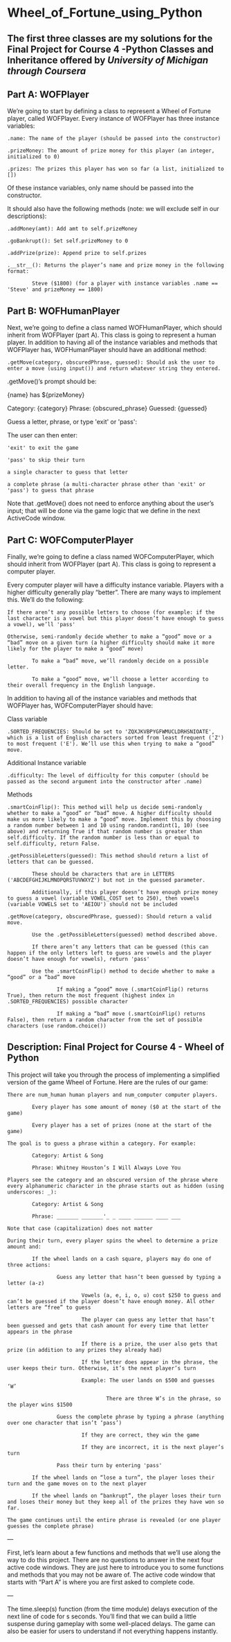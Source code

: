 # Wheel_of_Fortune_using_Python
## The first three classes are my solutions for the Final Project for Course 4 -Python Classes and Inheritance offered by *University of Michigan through Coursera*

## Part A: WOFPlayer

We’re going to start by defining a class to represent a Wheel of Fortune player, called WOFPlayer. Every instance of WOFPlayer has three instance variables:

    .name: The name of the player (should be passed into the constructor)

    .prizeMoney: The amount of prize money for this player (an integer, initialized to 0)

    .prizes: The prizes this player has won so far (a list, initialized to [])

Of these instance variables, only name should be passed into the constructor.

It should also have the following methods (note: we will exclude self in our descriptions):

    .addMoney(amt): Add amt to self.prizeMoney

    .goBankrupt(): Set self.prizeMoney to 0

    .addPrize(prize): Append prize to self.prizes

    .__str__(): Returns the player’s name and prize money in the following format:

            Steve ($1800) (for a player with instance variables .name == 'Steve' and prizeMoney == 1800)

## Part B: WOFHumanPlayer

Next, we’re going to define a class named WOFHumanPlayer, which should inherit from WOFPlayer (part A). This class is going to represent a human player. In addition to having all of the instance variables and methods that WOFPlayer has, WOFHumanPlayer should have an additional method:

    .getMove(category, obscuredPhrase, guessed): Should ask the user to enter a move (using input()) and return whatever string they entered.

.getMove()’s prompt should be:

{name} has ${prizeMoney}

Category: {category}
Phrase:  {obscured_phrase}
Guessed: {guessed}

Guess a letter, phrase, or type 'exit' or 'pass':


The user can then enter:

    'exit' to exit the game

    'pass' to skip their turn

    a single character to guess that letter

    a complete phrase (a multi-character phrase other than 'exit' or 'pass') to guess that phrase

Note that .getMove() does not need to enforce anything about the user’s input; that will be done via the game logic that we define in the next ActiveCode window.

## Part C: WOFComputerPlayer

Finally, we’re going to define a class named WOFComputerPlayer, which should inherit from WOFPlayer (part A). This class is going to represent a computer player.

Every computer player will have a difficulty instance variable. Players with a higher difficulty generally play “better”. There are many ways to implement this. We’ll do the following:

    If there aren’t any possible letters to choose (for example: if the last character is a vowel but this player doesn’t have enough to guess a vowel), we’ll 'pass'

    Otherwise, semi-randomly decide whether to make a “good” move or a “bad” move on a given turn (a higher difficulty should make it more likely for the player to make a “good” move)

            To make a “bad” move, we’ll randomly decide on a possible letter.

            To make a “good” move, we’ll choose a letter according to their overall frequency in the English language.

In addition to having all of the instance variables and methods that WOFPlayer has, WOFComputerPlayer should have:

Class variable

    .SORTED_FREQUENCIES: Should be set to 'ZQXJKVBPYGFWMUCLDRHSNIOATE', which is a list of English characters sorted from least frequent ('Z') to most frequent ('E'). We’ll use this when trying to make a “good” move.

Additional Instance variable

    .difficulty: The level of difficulty for this computer (should be passed as the second argument into the constructor after .name)

Methods

    .smartCoinFlip(): This method will help us decide semi-randomly whether to make a “good” or “bad” move. A higher difficulty should make us more likely to make a “good” move. Implement this by choosing a random number between 1 and 10 using random.randint(1, 10) (see above) and returning True if that random number is greater than self.difficulty. If the random number is less than or equal to self.difficulty, return False.

    .getPossibleLetters(guessed): This method should return a list of letters that can be guessed.

            These should be characters that are in LETTERS ('ABCDEFGHIJKLMNOPQRSTUVWXYZ') but not in the guessed parameter.

            Additionally, if this player doesn’t have enough prize money to guess a vowel (variable VOWEL_COST set to 250), then vowels (variable VOWELS set to 'AEIOU') should not be included

    .getMove(category, obscuredPhrase, guessed): Should return a valid move.

            Use the .getPossibleLetters(guessed) method described above.

            If there aren’t any letters that can be guessed (this can happen if the only letters left to guess are vowels and the player doesn’t have enough for vowels), return 'pass'

            Use the .smartCoinFlip() method to decide whether to make a “good” or a “bad” move

                    If making a “good” move (.smartCoinFlip() returns True), then return the most frequent (highest index in .SORTED_FREQUENCIES) possible character

                    If making a “bad” move (.smartCoinFlip() returns False), then return a random character from the set of possible characters (use random.choice())





## Description: Final Project for Course 4 - Wheel of Python

This project will take you through the process of implementing a simplified version of the game Wheel of Fortune. Here are the rules of our game:

    There are num_human human players and num_computer computer players.

            Every player has some amount of money ($0 at the start of the game)

            Every player has a set of prizes (none at the start of the game)

    The goal is to guess a phrase within a category. For example:

            Category: Artist & Song

            Phrase: Whitney Houston’s I Will Always Love You

    Players see the category and an obscured version of the phrase where every alphanumeric character in the phrase starts out as hidden (using underscores: _):

            Category: Artist & Song

            Phrase: _______ _______'_ _ ____ ______ ____ ___

    Note that case (capitalization) does not matter

    During their turn, every player spins the wheel to determine a prize amount and:

            If the wheel lands on a cash square, players may do one of three actions:

                    Guess any letter that hasn’t been guessed by typing a letter (a-z)

                            Vowels (a, e, i, o, u) cost $250 to guess and can’t be guessed if the player doesn’t have enough money. All other letters are “free” to guess

                            The player can guess any letter that hasn’t been guessed and gets that cash amount for every time that letter appears in the phrase

                            If there is a prize, the user also gets that prize (in addition to any prizes they already had)

                            If the letter does appear in the phrase, the user keeps their turn. Otherwise, it’s the next player’s turn

                            Example: The user lands on $500 and guesses ‘W’

                                    There are three W’s in the phrase, so the player wins $1500

                    Guess the complete phrase by typing a phrase (anything over one character that isn’t ‘pass’)

                            If they are correct, they win the game

                            If they are incorrect, it is the next player’s turn

                    Pass their turn by entering 'pass'

            If the wheel lands on “lose a turn”, the player loses their turn and the game moves on to the next player

            If the wheel lands on “bankrupt”, the player loses their turn and loses their money but they keep all of the prizes they have won so far.

    The game continues until the entire phrase is revealed (or one player guesses the complete phrase)

—

First, let’s learn about a few functions and methods that we’ll use along the way to do this project. There are no questions to answer in the next four active code windows. They are just here to introduce you to some functions and methods that you may not be aware of. The active code window that starts with “Part A” is where you are first asked to complete code.

—

The time.sleep(s) function (from the time module) delays execution of the next line of code for s seconds. You’ll find that we can build a little suspense during gameplay with some well-placed delays. The game can also be easier for users to understand if not everything happens instantly.



